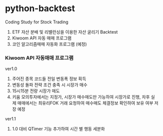 # python-backtest

Coding Study for Stock Trading

1. ETF 자산 분배 및 리밸런싱을 이용한 자산 굴리기 Backtest
2. Kiwoom API 자동 매매 프로그램
3. 코인 알고리즘매매 자동화 프로그램 (예정)

### Kiwoom API 자동매매 프로그램

ver1.0

1. 주어진 종목 코드들 전일 변동폭 정보 획득
1. 변동성 돌파 전략 조건 충족 시 시장가 매수
1. 15시15분 전량 시장가 매도
1. 키움 모의투자에서는 지정가, 시장가 매수매도만 가능하여 시장가로 진행, 차후 실제 매매에서는 최유리FOK 거래 요청하여 매수매도 체결정보 확인하여 보유 여부 저장 예정

ver1.1

1. 1.0 대비 QTimer 기능 추가하여 시간 별 행동 세분화
